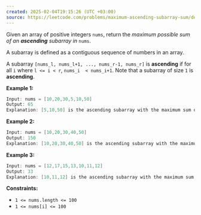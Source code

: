 ```yaml
---
created: 2025-02-04T19:15:26 (UTC +03:00)
source: https://leetcode.com/problems/maximum-ascending-subarray-sum/description/?envType=daily-question&envId=2025-02-04
---
```

Given an array of positive integers `nums`, return the _maximum possible sum of an **ascending** subarray in_ `nums`.

A subarray is defined as a contiguous sequence of numbers in an array.

A subarray `[nums_l, nums_l+1, ..., nums_r-1, nums_r]` is **ascending** if for all `i` where `l <= i < r`, `nums_i  < nums_i+1`. Note that a subarray of size `1` is **ascending**.


**Example 1:**

``` Java
Input: nums = [10,20,30,5,10,50]
Output: 65
Explanation: [5,10,50] is the ascending subarray with the maximum sum of 65.
```


**Example 2:**

``` Java
Input: nums = [10,20,30,40,50]
Output: 150
Explanation: [10,20,30,40,50] is the ascending subarray with the maximum sum of 150.
```


**Example 3:**

``` Java
Input: nums = [12,17,15,13,10,11,12]
Output: 33
Explanation: [10,11,12] is the ascending subarray with the maximum sum of 33.
```

**Constraints:**

-   `1 <= nums.length <= 100`
-   `1 <= nums[i] <= 100`

